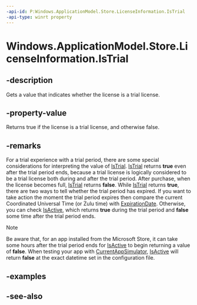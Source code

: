 ```yaml
---
-api-id: P:Windows.ApplicationModel.Store.LicenseInformation.IsTrial
-api-type: winrt property
---
```


<!-- Property syntax
public bool IsTrial { get; }
-->

# Windows.ApplicationModel.Store.LicenseInformation.IsTrial

## -description
Gets a value that indicates whether the license is a trial license.

## -property-value
Returns true if the license is a trial license, and otherwise false.

## -remarks
For a trial experience with a trial period, there are some special considerations for interpreting the value of [IsTrial](licenseinformation_istrial.md). [IsTrial](licenseinformation_istrial.md) returns **true** even after the trial period ends, because a trial license is logically considered to be a trial license both during and after the trial period. After purchase, when the license becomes full, [IsTrial](licenseinformation_istrial.md) returns **false**. While [IsTrial](licenseinformation_istrial.md) returns **true**, there are two ways to tell whether the trial period has expired. If you want to take action the moment the trial period expires then compare the current Coordinated Universal Time (or Zulu time) with [ExpirationDate](licenseinformation_expirationdate.md). Otherwise, you can check [IsActive](licenseinformation_isactive.md), which returns **true** during the trial period and **false** some time after the trial period ends.

> [!NOTE]
> Be aware that, for an app installed from the Microsoft Store, it can take some hours after the trial period ends for [IsActive](licenseinformation_isactive.md) to begin returning a value of **false**. When testing your app with [CurrentAppSimulator](currentappsimulator.md), [IsActive](licenseinformation_isactive.md) will return **false** at the exact datetime set in the configuration file.

## -examples

## -see-also
